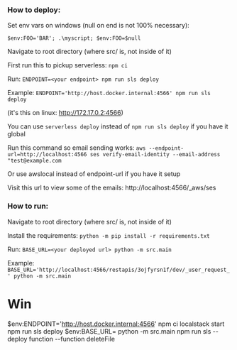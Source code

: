 ### How to deploy:

Set env vars on windows (null on end is not 100% necessary):

`$env:FOO='BAR'; .\myscript; $env:FOO=$null`

Navigate to root directory (where src/ is, not inside of it)

First run this to pickup serverless: `npm ci`

Run: `ENDPOINT=<your endpoint> npm run sls deploy`

Example: `ENDPOINT='http://host.docker.internal:4566' npm run sls deploy`

(it's this on linux: http://172.17.0.2:4566)

You can use `serverless deploy` instead of `npm run sls deploy` if you have it global

Run this command so email sending works: `aws --endpoint-url=http://localhost:4566 ses verify-email-identity --email-address "test@example.com`

Or use awslocal instead of endpoint-url if you have it setup

Visit this url to view some of the emails: http://localhost:4566/_aws/ses

### How to run:

Navigate to root directory (where src/ is, not inside of it)

Install the requirements: `python -m pip install -r requirements.txt`

Run: `BASE_URL=<your deployed url> python -m src.main`

Example: `BASE_URL='http://localhost:4566/restapis/3ojfyrsn1f/dev/_user_request_' python -m src.main`


# Win

$env:ENDPOINT='http://host.docker.internal:4566'
npm ci
localstack start
npm run sls deploy
$env:BASE_URL=
python -m src.main
npm run sls -- deploy function --function deleteFile